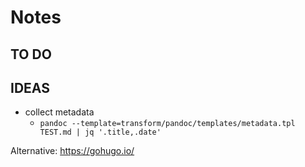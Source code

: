 # Notes

## TO DO

## IDEAS

- collect metadata
  - `pandoc --template=transform/pandoc/templates/metadata.tpl TEST.md | jq '.title,.date'`

Alternative: https://gohugo.io/
